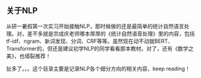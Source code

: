 ## 关于NLP

从研一暑假第一次实习开始接触NLP，那时候做的还是最简单的统计自然语言处理。对，差不多就是宗成庆老师哪本厚厚的《统计自然语音处理》里的内容，包括tf-idf、ngram、新词发现、分词、CRF等等。虽然现在动不动就BERT、Transformer的，但还是建议初学NLP的同学看看那本教材。对了，还有《数学之美》，也墙裂推荐！

扯多了。。。这个目录主要是记录NLP各个细分方向的相关内容，keep reading！



